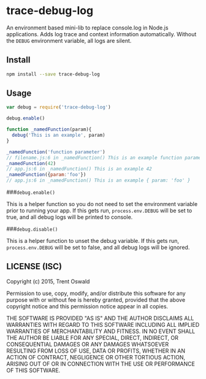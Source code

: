 # trace-debug-log

An environment based mini-lib to replace console.log in Node.js applications. Adds log trace and context information automatically. Without the `DEBUG` environment variable, all logs are silent.

## Install

```sh
npm install --save trace-debug-log
```

## Usage

```js
var debug = require('trace-debug-log')

debug.enable()

function _namedFunction(param){
  debug('This is an example', param)
}

_namedFunction('function parameter')
// filename.js:6 in _namedFunction() This is an example function parameter
_namedFunction(42)
// app.js:6 in _namedFunction() This is an example 42
_namedFunction({param:'foo'})
// app.js:6 in _namedFunction() This is an example { param: 'foo' }
```

###`debug.enable()`

This is a helper function so you do not need to set the environment variable prior to running your app. If this gets run, `process.env.DEBUG` will be set to true, and all debug logs will be printed to console.

###`debug.disable()`

This is a helper function to unset the debug variable. If this gets run, `process.env.DEBUG` will be set to false, and all debug logs will be ignored.

## LICENSE (ISC)

Copyright (c) 2015, Trent Oswald

Permission to use, copy, modify, and/or distribute this software for any
purpose with or without fee is hereby granted, provided that the above
copyright notice and this permission notice appear in all copies.

THE SOFTWARE IS PROVIDED "AS IS" AND THE AUTHOR DISCLAIMS ALL WARRANTIES
WITH REGARD TO THIS SOFTWARE INCLUDING ALL IMPLIED WARRANTIES OF
MERCHANTABILITY AND FITNESS. IN NO EVENT SHALL THE AUTHOR BE LIABLE FOR ANY
SPECIAL, DIRECT, INDIRECT, OR CONSEQUENTIAL DAMAGES OR ANY DAMAGES
WHATSOEVER RESULTING FROM LOSS OF USE, DATA OR PROFITS, WHETHER IN AN ACTION
OF CONTRACT, NEGLIGENCE OR OTHER TORTIOUS ACTION, ARISING OUT OF OR IN
CONNECTION WITH THE USE OR PERFORMANCE OF THIS SOFTWARE.